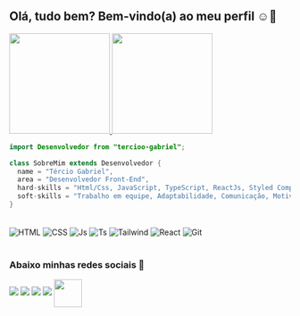 ## Olá, tudo bem? Bem-vindo(a) ao meu perfil ☺️:rocket:

 <div>
   <a href="https://github.com/tercioo-gabriel">
   <img height="180em" src="https://github-readme-stats.vercel.app/api?username=tercioo-gabriel&show_icons=true&theme=dracula&include_all_commits=true&count_private=true"/>
   <img height="180em" src="https://github-readme-stats.vercel.app/api/top-langs/?username=tercioo-gabriel&layout=compact&langs_count=6&theme=dracula"/>
</div>
    
```java
import Desenvolvedor from "tercioo-gabriel";

class SobreMim extends Desenvolvedor {
  name = "Tércio Gabriel",
  area = "Desenvolvedor Front-End",
  hard-skills = "Html/Css, JavaScript, TypeScript, ReactJs, Styled Components, Git e UI Design",
  soft-skills = "Trabalho em equipe, Adaptabilidade, Comunicação, Motivação e Organização",
}
```

<div style="display: inline_block"><br>
  <img align="center" alt="HTML" src="https://img.shields.io/badge/HTML5-E34F26?style=for-the-badge&logo=html5&logoColor=white">
  <img align="center" alt="CSS" src="https://img.shields.io/badge/CSS3-1572B6?style=for-the-badge&logo=css3&logoColor=white">
  <img align="center" alt="Js" src="https://img.shields.io/badge/JavaScript-F7DF1E?style=for-the-badge&logo=javascript&logoColor=black">
  <img align='center' alt="Ts" src="https://img.shields.io/badge/TypeScript-007ACC?style=for-the-badge&logo=typescript&logoColor=white">
  <img align='center' alt="Tailwind" src="https://img.shields.io/badge/Tailwind_CSS-38B2AC?style=for-the-badge&logo=tailwind-css&logoColor=white">
  <img align='center' alt="React" src="https://img.shields.io/badge/React-20232A?style=for-the-badge&logo=react&logoColor=61DAFB">
  <img align='center' alt="Git" src="https://img.shields.io/badge/Git-E34F26?style=for-the-badge&logo=git&logoColor=white">
</div>
 
 <br>
 
  ### Abaixo minhas redes sociais 🌹
 
<div>
  <a href="https://contate.me/tercioo-gabriel" target="_blank"><img src="https://img.shields.io/badge/WhatsApp-25D366?style=for-the-badge&logo=whatsapp&logoColor=white"></a>
  <a href="https://instagram.com/tercio.gabriel" target="_blank"><img src="https://img.shields.io/badge/-Instagram-%23E4405F?style=for-the-badge&logo=instagram&logoColor=white"></a>
  <a href="https://www.linkedin.com/in/terciogabrieldejesus/" target="_blank"><img src="https://img.shields.io/badge/-LinkedIn-%230077B5?style=for-the-badge&logo=linkedin&logoColor=white"></a> 
  <a href = "mailto:terciogabrieldejesus@gmail.com" target="_blank"><img src="https://img.shields.io/badge/-Gmail-%23333?style=for-the-badge&logo=gmail&logoColor=white"></a>
  <img align="center" width="50" src="https://i2.wp.com/data.whicdn.com/images/155892926/original.gif">
</div>
